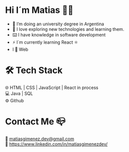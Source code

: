 # Hi I´m Matias 👋🏽

- 🔭 I’m doing an university degree in Argentina
- 🌱 I love exploring new technologies and learning them.
- ⌨️ I have knowledge in software development
- ⚡ I´m currently learning React ⚛️
- I 🧡 Web

# 🛠 Tech Stack

🌐   HTML | CSS | JavaScript | React in process <br/>
💻   Java | SQL <br/>
⚙️   Github 

# Contact Me 📪

📧 matiasgimenez.dev@gmail.com <br/>
👔 https://www.linkedin.com/in/matiasgimenezdev/
